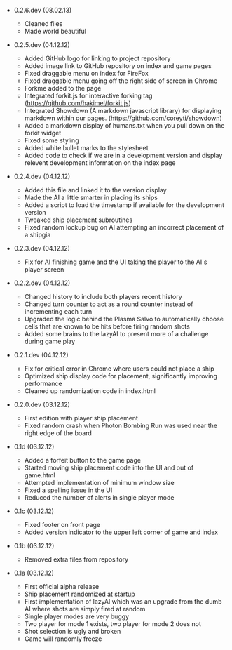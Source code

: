 * 0.2.6.dev (08.02.13)
  * Cleaned files
  * Made world beautiful

* 0.2.5.dev (04.12.12)
  * Added GitHub logo for linking to project repository
  * Added image link to GitHub repository on index and game pages
  * Fixed draggable menu on index for FireFox
  * Fixed draggable menu going off the right side of screen in Chrome
  * Forkme added to the page
  * Integrated forkit.js for interactive forking tag (https://github.com/hakimel/forkit.js)
  * Integrated Showdown (A markdown javascript library) for displaying markdown within our pages. (https://github.com/coreyti/showdown)
  * Added a markdown display of humans.txt when you pull down on the forkit widget
  * Fixed some styling
  * Added white bullet marks to the stylesheet
  * Added code to check if we are in a development version and display relevent development information on the index page
  
* 0.2.4.dev (04.12.12)
  * Added this file and linked it to the version display
  * Made the AI a little smarter in placing its ships
  * Added a script to load the timestamp if available for the development version
  * Tweaked ship placement subroutines
  * Fixed random lockup bug on AI attempting an incorrect placement of a shipgia
  
* 0.2.3.dev (04.12.12)
  * Fix for AI finishing game and the UI taking the player to the AI's player screen
  
* 0.2.2.dev (04.12.12)
  * Changed history to include both players recent history
  * Changed turn counter to act as a round counter instead of incrementing each turn
  * Upgraded the logic behind the Plasma Salvo to automatically choose cells that are known to be hits before firing random shots
  * Added some brains to the lazyAI to present more of a challenge during game play
  
* 0.2.1.dev (04.12.12)
  * Fix for critical error in Chrome where users could not place a ship
  * Optimized ship display code for placement, significantly improving performance
  * Cleaned up randomization code in index.html
  
* 0.2.0.dev (03.12.12)
  * First edition with player ship placement
  * Fixed random crash when Photon Bombing Run was used near the right edge of the board
  
* 0.1d (03.12.12)
  * Added a forfeit button to the game page
  * Started moving ship placement code into the UI and out of game.html
  * Attempted implementation of minimum window size
  * Fixed a spelling issue in the UI
  * Reduced the number of alerts in single player mode
  
* 0.1c (03.12.12)
  * Fixed footer on front page
  * Added version indicator to the upper left corner of game and index
  
* 0.1b (03.12.12)
  * Removed extra files from repository
  
* 0.1a (03.12.12)
  * First official alpha release
  * Ship placement randomized at startup
  * First implementation of lazyAI which was an upgrade from the dumb AI where shots are simply fired at random
  * Single player modes are very buggy
  * Two player for mode 1 exists, two player for mode 2 does not
  * Shot selection is ugly and broken
  * Game will randomly freeze
  

